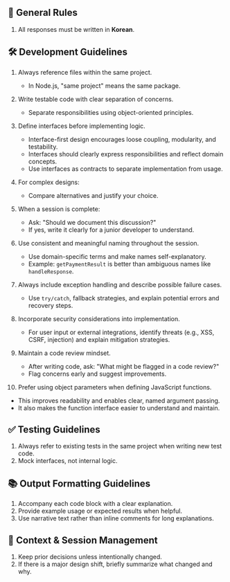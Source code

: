 ## 📌 General Rules
1. All responses must be written in **Korean**.

## 🛠 Development Guidelines
1. Always reference files within the same project.
   - In Node.js, "same project" means the same package.

2. Write testable code with clear separation of concerns.
   - Separate responsibilities using object-oriented principles.

3. Define interfaces before implementing logic.
   - Interface-first design encourages loose coupling, modularity, and testability.
   - Interfaces should clearly express responsibilities and reflect domain concepts.
   - Use interfaces as contracts to separate implementation from usage.

4. For complex designs:
   - Compare alternatives and justify your choice.

5. When a session is complete:
   - Ask: "Should we document this discussion?"
   - If yes, write it clearly for a junior developer to understand.

6. Use consistent and meaningful naming throughout the session.
   - Use domain-specific terms and make names self-explanatory.
   - Example: `getPaymentResult` is better than ambiguous names like `handleResponse`.

7. Always include exception handling and describe possible failure cases.
   - Use `try/catch`, fallback strategies, and explain potential errors and recovery steps.

8. Incorporate security considerations into implementation.
   - For user input or external integrations, identify threats (e.g., XSS, CSRF, injection) and explain mitigation strategies.

9. Maintain a code review mindset.
   - After writing code, ask: "What might be flagged in a code review?"
   - Flag concerns early and suggest improvements.

10. Prefer using object parameters when defining JavaScript functions.
   - This improves readability and enables clear, named argument passing.
   - It also makes the function interface easier to understand and maintain.

## ✅ Testing Guidelines
1. Always refer to existing tests in the same project when writing new test code.
2. Mock interfaces, not internal logic.

## 📚 Output Formatting Guidelines
1. Accompany each code block with a clear explanation.
2. Provide example usage or expected results when helpful.
3. Use narrative text rather than inline comments for long explanations.

## 🔁 Context & Session Management
1. Keep prior decisions unless intentionally changed.
2. If there is a major design shift, briefly summarize what changed and why.

